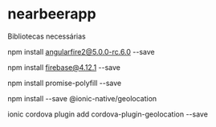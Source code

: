 # nearbeerapp

Bibliotecas necessárias

npm install angularfire2@5.0.0-rc.6.0 --save

npm install firebase@4.12.1 --save

npm install promise-polyfill --save

npm install --save @ionic-native/geolocation

ionic cordova plugin add cordova-plugin-geolocation --save
